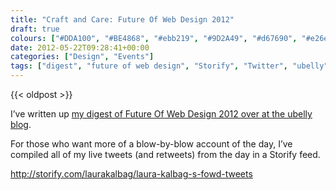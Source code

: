```yaml
---
title: "Craft and Care: Future Of Web Design 2012"
draft: true
colours: ["#DDA100", "#BE4868", "#ebb219", "#9D2A49", "#d67690", "#e26e8e", "#f7d578"]
date: 2012-05-22T09:28:41+00:00
categories: ["Design", "Events"]
tags: ["digest", "future of web design", "Storify", "Twitter", "ubelly"]
---
```


{{< oldpost >}}

I’ve written up [my digest of Future Of Web Design 2012 over at the ubelly blog](http://www.ubelly.com/2012/05/craft-and-care-future-of-web-design-london-2012/).

For those who want more of a blow-by-blow account of the day, I’ve compiled all of my live tweets (and retweets) from the day in a Storify feed.

http://storify.com/laurakalbag/laura-kalbag-s-fowd-tweets

	
